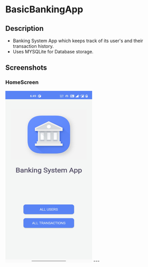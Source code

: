 # BasicBankingApp
## Description
* Banking System App which keeps track of its user's and their transaction history.
* Uses MYSQLite for Database storage.
## Screenshots
### HomeScreen
<img src="images/1.jpg" width="270" height="535">
---

